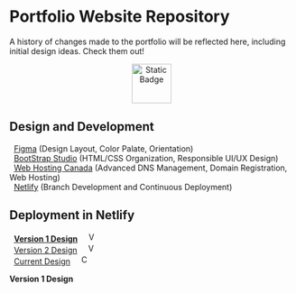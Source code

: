 # Portfolio Website Repository 
A history of changes made to the portfolio will be reflected here, including initial design ideas. 
Check them out!<br>

<p align="center">
    <a href="https://www.arfazhxss.ca/">
        <img alt="Static Badge" 
            src="https://img.shields.io/badge/_www.arfazhxss.ca-LINK?logo=superuser&color=black&logoColor=white&link=https%3A%2F%2Fwww.arfazhxss.ca" height="70">
    </a>
</p> 

## Design and Development
&nbsp; [Figma](https://www.figma.com/) (Design Layout, Color Palate, Orientation) <br>
&nbsp; [BootStrap Studio](https://bootstrapstudio.io/) (HTML/CSS Organization, Responsible UI/UX Design)<br>
&nbsp; [Web Hosting Canada](https://whc.ca/en) (Advanced DNS Management, Domain Registration, Web Hosting)<br>
&nbsp; [Netlify](https://www.netlify.com/) (Branch Development and Continuous Deployment)<br>

## Deployment in Netlify 
<!--
&nbsp; [Version 1 Design](https://arfazhxss-v1.netlify.app) &nbsp; [![Version 1 Build](https://api.netlify.com/api/v1/badges/51e54bfe-b25e-4d10-b1b2-7ea7bd590b25/deploy-status)](https://app.netlify.com/sites/arfazhxss-v1/deploys) <br>
&nbsp; [Version 2 Design](https://arfazhxss-v2.netlify.app) &nbsp; [![Version 2 Build](https://api.netlify.com/api/v1/badges/ae8662ab-e561-4527-9dbe-375fcbe08083/deploy-status)](https://app.netlify.com/sites/arfazhxss-v2/deploys) <br>
&nbsp; [Current Design](https://arfazhxss-v3.netlify.app) &nbsp; &nbsp; &nbsp; [![Current Build](https://api.netlify.com/api/v1/badges/cfe5fda1-9655-4d69-ba9e-0ef6c2907b96/deploy-status)](https://app.netlify.com/sites/arfazhxss-v3/deploys) <br> -->

&nbsp; <a href="https://arfazhxss-v1.netlify.app"><strong>Version 1 Design</strong></a>
&nbsp; &nbsp; <a href="https://app.netlify.com/sites/arfazhxss-v1/deploys"><img src="https://api.netlify.com/api/v1/badges/51e54bfe-b25e-4d10-b1b2-7ea7bd590b25/deploy-status" alt="Version 1 Build" height="17"></a> <br>
&nbsp; <a href="https://arfazhxss-v2.netlify.app">Version 2 Design</a>
&nbsp; &nbsp; <a href="https://app.netlify.com/sites/arfazhxss-v2/deploys"><img src="https://api.netlify.com/api/v1/badges/ae8662ab-e561-4527-9dbe-375fcbe08083/deploy-status" alt="Version 2 Build" height="17"> </a> <br>
&nbsp; <a href="https://arfazhxss-v3.netlify.app">Current Design</a>
&nbsp; &nbsp; <a href="https://app.netlify.com/sites/arfazhxss-v3/deploys"><img src="https://api.netlify.com/api/v1/badges/cfe5fda1-9655-4d69-ba9e-0ef6c2907b96/deploy-status" alt="Current Build" height="17"> </a> <br>

<a href="https://arfazhxss-v1.netlify.app" style="text-decoration: none;"><strong>Version 1 Design</strong></a>
